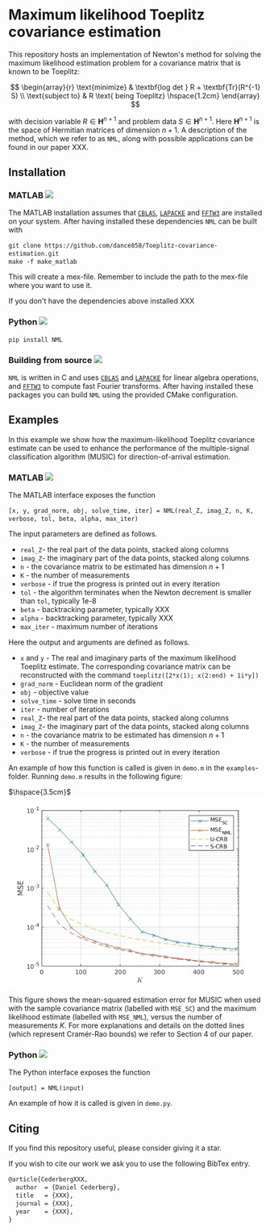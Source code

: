 # Maximum likelihood Toeplitz covariance estimation
This repository hosts an implementation of Newton's method for solving the maximum likelihood estimation problem for a covariance matrix that is known to be Toeplitz:

$$
\begin{array}{r}
\text{minimize} & \textbf{log det } R + \textbf{Tr}(R^{-1} S) \\
\text{subject to} & R \text{ being Toeplitz} \hspace{1.2cm}
\end{array}
$$

with decision variable
$R \in \mathbf{H}^{n+1}$
and problem data
$S \in \mathbf{H}^{n+1}.$ Here $\mathbf{H}^{n+1}$ is the space of Hermitian matrices of dimension $n + 1$. A description of the method, which we refer to as `NML`,  along with possible applications can be found in our paper XXX.

## Installation

### MATLAB <img src="https://cdn.jsdelivr.net/gh/devicons/devicon/icons/matlab/matlab-original.svg" height="20"/> 
The MATLAB installation assumes that [`CBLAS`](https://www.netlib.org/blas/#_cblas), [`LAPACKE`](https://www.netlib.org/lapack/lapacke.html) and [`FFTW3`](https://www.fftw.org/) are installed on your system. After having installed these dependencies `NML` can be built with
```
git clone https://github.com/dance858/Toeplitz-covariance-estimation.git
make -f make_matlab
```
This will create a mex-file. Remember to include the path to the mex-file where you want to use it.

If you don't have the dependencies above installed XXX
### Python <img src="https://cdn.jsdelivr.net/gh/devicons/devicon/icons/python/python-original.svg" height="20" />
```
pip install NML
```

### Building from source <img src="https://cdn.jsdelivr.net/gh/devicons/devicon/icons/c/c-original.svg" height="20"/>
`NML` is written in C and uses [`CBLAS`](https://www.netlib.org/blas/#_cblas) and [`LAPACKE`](https://www.netlib.org/lapack/lapacke.html) for linear algebra operations, 
and [`FFTW3`](https://www.fftw.org/) to compute fast Fourier transforms. After having installed these packages you can build `NML` using the provided CMake configuration.

## Examples
In this example we show how the maximum-likelihood Toeplitz covariance estimate can be used to enhance the performance of the multiple-signal classification algorithm (MUSIC) for direction-of-arrival estimation.

### MATLAB <img src="https://cdn.jsdelivr.net/gh/devicons/devicon/icons/matlab/matlab-original.svg" height="20"/> 
The MATLAB interface exposes the function
```
[x, y, grad_norm, obj, solve_time, iter] = NML(real_Z, imag_Z, n, K, verbose, tol, beta, alpha, max_iter)
```
The input parameters are defined as follows.
* `real_Z`- the real part of the data points, stacked along columns
* `imag_Z`- the imaginary part of the data points, stacked along columns
* `n` - the covariance matrix to be estimated has dimension $n + 1$
* `K` - the number of measurements
* `verbose` - if true the progress is printed out in every iteration
* `tol` - the algorithm terminates when the Newton decrement is smaller than `tol`, typically 1e-8
* `beta` - backtracking parameter, typically XXX
* `alpha` - backtracking parameter, typically XXX
* `max_iter` - maximum number of iterations


Here the output and arguments are defined as follows.
* `x` and `y` - The real and imaginary parts of the maximum likelihood Toeplitz estimate. The corresponding covariance matrix can be reconstructed with       the command `toeplitz([2*x(1); x(2:end) + 1i*y])`
* `grad_norm` - Euclidean norm of the gradient
* `obj` - objective value
* `solve_time` - solve time in seconds
* `iter` - number of iterations
* `real_Z`- the real part of the data points, stacked along columns
* `imag_Z`- the imaginary part of the data points, stacked along columns
* `n` - the covariance matrix to be estimated has dimension $n + 1$
* `K` - the number of measurements
* `verbose` - if true the progress is printed out in every iteration

An example of how this function is called is given in `demo.m` in the `examples`-folder. Running `demo.m` results in the following figure:

$\hspace{3.5cm}$ ![](https://github.com/dance858/Toeplitz-covariance-estimation/blob/main/demo.jpg)

This figure shows the mean-squared estimation error for MUSIC when used with the sample covariance matrix (labelled with `MSE_SC`) and the maximum likelihood estimate (labelled with `MSE_NML`), versus the number of measurements $K$. For more explanations and details on the dotted lines (which represent Cramér-Rao bounds) we refer to Section 4 of our paper. 

### Python <img src="https://cdn.jsdelivr.net/gh/devicons/devicon/icons/python/python-original.svg" height="20" /> 
The Python interface exposes the function
```
[output] = NML(input)
```
An example of how it is called is given in `demo.py`.

## Citing
If you find this repository useful, please consider giving it a star.

If you wish to cite our work we ask you to use the following BibTex entry.

```
@article{CederbergXXX,
  author  = {Daniel Cederberg},
  title   = {XXX},
  journal = {XXX},
  year    = {XXX},
}
```
